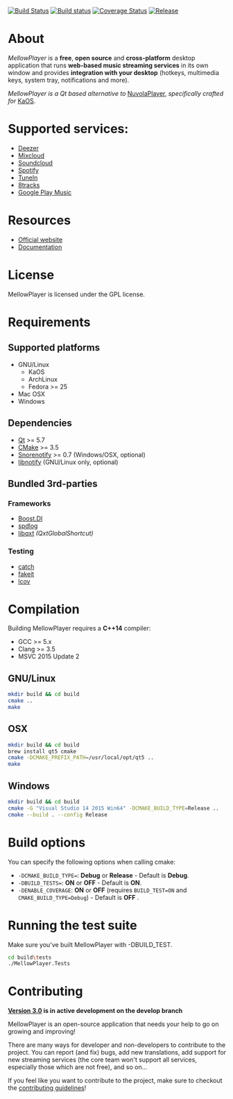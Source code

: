 [![Build Status](https://travis-ci.org/ColinDuquesnoy/MellowPlayer.svg?branch=master)](https://travis-ci.org/ColinDuquesnoy/MellowPlayer)
[![Build status](https://ci.appveyor.com/api/projects/status/f65ajgawyxnxjs2a?svg=true)](https://ci.appveyor.com/project/ColinDuquesnoy/mellowplayer)
[![Coverage Status](https://coveralls.io/repos/github/ColinDuquesnoy/MellowPlayer/badge.svg?branch=feature%2Ftravis-ci-setup)](https://coveralls.io/github/ColinDuquesnoy/MellowPlayer?branch=feature%2Ftravis-ci-setup)
[![Release](https://img.shields.io/github/release/ColinDuquesnoy/MellowPlayer.svg)](https://github.com/ColinDuquesnoy/MellowPlayer/releases)

# About

*MellowPlayer* is a **free**, **open source** and **cross-platform** desktop application
that runs **web-based music streaming services** in its own window and
provides **integration with your desktop** (hotkeys, multimedia keys, system tray,
notifications and more).

*MellowPlayer is a Qt based alternative to* [NuvolaPlayer](https://tiliado.eu/nuvolaplayer/),
*specifically crafted for* [KaOS](http://kaosx.us/).

# Supported services:

- [Deezer](http://deezer.com)
- [Mixcloud](http://mixcloud.com)
- [Soundcloud](http://soundcloud.com)
- [Spotify](http://spotify.com)
- [TuneIn](http://tunein.com/)
- [8tracks](http://8tracks.com/)
- [Google Play Music](https://play.google.com/music/listen)


# Resources

- [Official website](https://colinduquesnoy.github.io/MellowPlayer/)
- [Documentation](http://mellowplayer.readthedocs.org/en/webengine/)

# License

MellowPlayer is licensed under the GPL license.

# Requirements

## Supported platforms

- GNU/Linux
    - KaOS
    - ArchLinux
    - Fedora >= 25
- Mac OSX
- Windows

## Dependencies

- [Qt](https://www.qt.io/) >= 5.7
- [CMake](https://cmake.org/) >= 3.5
- [Snorenotify]() >= 0.7 (Windows/OSX, optional)
- [libnotify]() (GNU/Linux only, optional)

## Bundled 3rd-parties

### Frameworks

- [Boost.DI](http://boost-experimental.github.io/di/)
- [spdlog](https://github.com/gabime/spdlog)
- [libqxt](https://bitbucket.org/libqxt/libqxt/wiki/Home) *(QxtGlobalShortcut)*

### Testing

- [catch](https://github.com/philsquared/Catch)
- [fakeit](https://github.com/eranpeer/FakeIt)
- [lcov](https://github.com/linux-test-project/lcov)

# Compilation

Building MellowPlayer requires a **C++14** compiler:

- GCC >= 5.x
- Clang >= 3.5
- MSVC 2015 Update 2 

## GNU/Linux

```bash
mkdir build && cd build
cmake ..
make
```

## OSX

```bash
mkdir build && cd build
brew install qt5 cmake
cmake -DCMAKE_PREFIX_PATH=/usr/local/opt/qt5 ..
make
```

## Windows

```bash
mkdir build && cd build
cmake -G "Visual Studio 14 2015 Win64" -DCMAKE_BUILD_TYPE=Release .. 
cmake --build . --config Release
```

# Build options

You can specify the following options when calling cmake:

- ``-DCMAKE_BUILD_TYPE=``: **Debug** or **Release** - Default is **Debug**.
- ``-DBUILD_TESTS=``: **ON** or **OFF** - Default is **ON**.
- ``-DENABLE_COVERAGE``: **ON** or **OFF** (requires ``BUILD_TEST=ON`` and ``CMAKE_BUILD_TYPE=Debug``) - Default is **OFF** .

# Running the test suite

Make sure you've built MellowPlayer with -DBUILD_TEST.

```bash
cd build\tests
./MellowPlayer.Tests
```

# Contributing

**[Version 3.0](https://gitlab.com/ColinDuquesnoy/MellowPlayer/milestones/14) is in active development on the develop branch**

MellowPlayer is an open-source application that needs your help to go on growing and improving!

There are many ways for developer and non-developers to contribute to the project. You can report (and fix) bugs, add new translations, add support for new streaming services (the core team won't support all services, especially those which are not free), and so on...

If you feel like you want to contribute to the project, make sure to checkout the [contributing guidelines](https://github.com/ColinDuquesnoy/MellowPlayer/blob/master/CONTRIBUTING.rst)!

